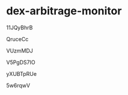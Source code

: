 # dex-arbitrage-monitor
































11JQyBhrB
















QruceCc








VUzmMDJ




V5PgDS7IO


yXUBTpRUe

5w6rqwV
